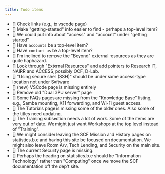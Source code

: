 ```yaml
---
title: Todo items
---
```



- [] Check links (e.g., to vscode page)
- [] Make "getting-started" info easier to find - perhaps a top-level item?
- [] We could put info about "access" and "account" under "getting started"
- [] Have `accounts` be a top-level item?
- [] Have `contact us` be a top-level item?
- [] I'm inclined to remove the "Beyond" external resources as they are quite haphazard. 
- [] Look through "External Resources" and add pointers to Research IT, NAIRR and ACCESS, possibly OCF, D-Lab.
- [] "Using secure shell (SSH)" should be under some access-type location not under Software
- [] (new) VSCode page is missing entirely
- [] Remove old "Dual GPU server" page
- [] Some FAQs pages are missing from the "Knowledge Base" listing, e.g., Samba mounting, X11 forwarding, and Wi-Fi guest access.
- [] The Tutorials page is missing some of the older ones. Also some of the titles need updating.
- [] The Training subsection needs a lot of work. Some of the items are very out of date. We might just want Workshops at the top level instead of "Training".
- [] We might consider leaving the SCF Mission and History pages on statistics.b.e and having this site be focused on documentation. We might also leave Room A/v, Tech Lending, and Security on the main site.
- [] The current Security page is missing.
- [] Perhaps the heading on statistics.b.e should be "Information Technology" rather than "Computing" once we move the SCF documentation off the dep't site.
